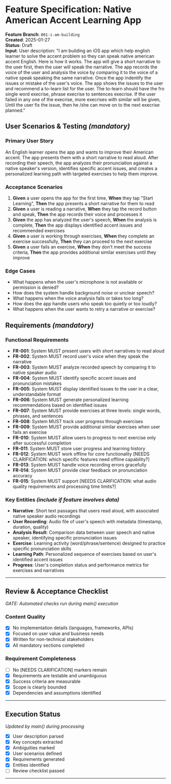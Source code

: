 # Feature Specification: Native American Accent Learning App

**Feature Branch**: `001-i-am-building`  
**Created**: 2025-01-27  
**Status**: Draft  
**Input**: User description: "I am building an iOS app which help english learner to solve the accent problem so they can speak native american accent English. Here is how it works. The app will give a short narrative to the user first, then the user will speak the narrative. The app records the voice of the user and analysis the voice by comparing it to the voice of a native speak speaking the same narrative. Once the app indentify the issues or mistake of the user's voice. The app shows the issues to the user and recommend a to-learn list for the user. The to-learn should have the fro single word execrise, phrase execrise to sentences execrise. If the user failed in any one of the execrise, more execrises with similar will be given, Until the user fix the issue, then he /she can move on to the next execrise planned."

## User Scenarios & Testing *(mandatory)*

### Primary User Story
An English learner opens the app and wants to improve their American accent. The app presents them with a short narrative to read aloud. After recording their speech, the app analyzes their pronunciation against a native speaker's version, identifies specific accent issues, and creates a personalized learning path with targeted exercises to help them improve.

### Acceptance Scenarios
1. **Given** a user opens the app for the first time, **When** they tap "Start Learning", **Then** the app presents a short narrative for them to read
2. **Given** a user is reading a narrative, **When** they tap the record button and speak, **Then** the app records their voice and processes it
3. **Given** the app has analyzed the user's speech, **When** the analysis is complete, **Then** the app displays identified accent issues and recommended exercises
4. **Given** a user is working through exercises, **When** they complete an exercise successfully, **Then** they can proceed to the next exercise
5. **Given** a user fails an exercise, **When** they don't meet the success criteria, **Then** the app provides additional similar exercises until they improve

### Edge Cases
- What happens when the user's microphone is not available or permission is denied?
- How does the system handle background noise or unclear speech?
- What happens when the voice analysis fails or takes too long?
- How does the app handle users who speak too quietly or too loudly?
- What happens when the user wants to retry a narrative or exercise?

## Requirements *(mandatory)*

### Functional Requirements
- **FR-001**: System MUST present users with short narratives to read aloud
- **FR-002**: System MUST record user's voice when they speak the narrative
- **FR-003**: System MUST analyze recorded speech by comparing it to native speaker audio
- **FR-004**: System MUST identify specific accent issues and pronunciation mistakes
- **FR-005**: System MUST display identified issues to the user in a clear, understandable format
- **FR-006**: System MUST generate personalized learning recommendations based on identified issues
- **FR-007**: System MUST provide exercises at three levels: single words, phrases, and sentences
- **FR-008**: System MUST track user progress through exercises
- **FR-009**: System MUST provide additional similar exercises when user fails an exercise
- **FR-010**: System MUST allow users to progress to next exercise only after successful completion
- **FR-011**: System MUST store user progress and learning history
- **FR-012**: System MUST work offline for core functionality [NEEDS CLARIFICATION: which specific features need offline capability?]
- **FR-013**: System MUST handle voice recording errors gracefully
- **FR-014**: System MUST provide clear feedback on pronunciation accuracy
- **FR-015**: System MUST support [NEEDS CLARIFICATION: what audio quality requirements and processing time limits?]

### Key Entities *(include if feature involves data)*
- **Narrative**: Short text passages that users read aloud, with associated native speaker audio recordings
- **User Recording**: Audio file of user's speech with metadata (timestamp, duration, quality)
- **Analysis Result**: Comparison data between user speech and native speaker, identifying specific pronunciation issues
- **Exercise**: Learning activity (word/phrase/sentence) designed to practice specific pronunciation skills
- **Learning Path**: Personalized sequence of exercises based on user's identified accent issues
- **Progress**: User's completion status and performance metrics for exercises and narratives

---

## Review & Acceptance Checklist
*GATE: Automated checks run during main() execution*

### Content Quality
- [x] No implementation details (languages, frameworks, APIs)
- [x] Focused on user value and business needs
- [x] Written for non-technical stakeholders
- [x] All mandatory sections completed

### Requirement Completeness
- [ ] No [NEEDS CLARIFICATION] markers remain
- [x] Requirements are testable and unambiguous  
- [x] Success criteria are measurable
- [x] Scope is clearly bounded
- [x] Dependencies and assumptions identified

---

## Execution Status
*Updated by main() during processing*

- [x] User description parsed
- [x] Key concepts extracted
- [x] Ambiguities marked
- [x] User scenarios defined
- [x] Requirements generated
- [x] Entities identified
- [ ] Review checklist passed

---
